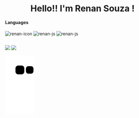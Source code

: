   <h1 align="center">Hello!! I'm Renan Souza !</h1> 
<h4>Languages</h4>
 <div style="display: inline_block" align="left">
   <img align="center" alt="renan-icon" height="30" width="40" src="https://cdn.jsdelivr.net/gh/devicons/devicon/icons/html5/html5-original.svg">
   <img align="center" alt="renan-js" height="30" width="40" src="https://cdn.jsdelivr.net/gh/devicons/devicon/icons/css3/css3-original.svg">
   <img align="center" alt="renan-js" height="30" width="40" src="https://cdn.jsdelivr.net/gh/devicons/devicon/icons/javascript/javascript-original.svg">
  </div> 

  ## <div align="center">
  <img height="180em" src="https://github-readme-stats.vercel.app/api?username=renansouza12&show_icons=true&theme=tokyonight&include_all_commits=true&count_private=true"/>
 <img height="150em" src="https://github-readme-stats.vercel.app/api/top-langs/?username=renansouza12&layout=compact&langs_count=7&theme=tokyonight"/> 
</div> 

  ![Snake animation](https://github.com/renansouza12/renansouza12/blob/output/github-contribution-grid-snake.svg)
